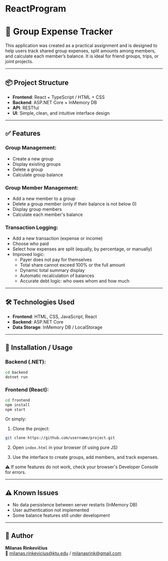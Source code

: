 ﻿# ReactProgram
# 💸 Group Expense Tracker

This application was created as a practical assignment and is designed to help users track shared group expenses, 
split amounts among members, and calculate each member’s balance. It is ideal for friend groups, trips, or joint projects.

---

## 📦 Project Structure

- **Frontend**: React + TypeScript / HTML + CSS
- **Backend**: ASP.NET Core + InMemory DB
- **API**: RESTful
- **UI**: Simple, clean, and intuitive interface design

---

## ✅ Features

### **Group Management**:
- Create a new group
- Display existing groups
- Delete a group
- Calculate group balance

### **Group Member Management**:
- Add a new member to a group
- Delete a group member (only if their balance is not below 0)
- Display group members
- Calculate each member's balance

### **Transaction Logging**:
- Add a new transaction (expense or income)
- Choose who paid
- Select how expenses are split (equally, by percentage, or manually)
- Improved logic:
  - Payer does not pay for themselves
  - Total share cannot exceed 100% or the full amount
  - Dynamic total summary display
  - Automatic recalculation of balances
  - Accurate debt logic: who owes whom and how much

---

## 🛠️ Technologies Used

- **Frontend**: HTML, CSS, JavaScript, React
- **Backend**: ASP.NET Core
- **Data Storage**: InMemory DB / LocalStorage

---

## 🚀 Installation / Usage

### Backend (.NET):
```bash
cd backend
dotnet run
```

### Frontend (React):
```bash
cd frontend
npm install
npm start
```

Or simply:
1. Clone the project:
```bash
git clone https://github.com/username/project.git
```

2. Open `index.html` in your browser (if using pure JS)

3. Use the interface to create groups, add members, and track expenses.

⚠️ If some features do not work, check your browser's Developer Console for errors.

---

## ⚠️ Known Issues

- No data persistence between server restarts (InMemory DB)
- User authentication not implemented
- Some balance features still under development

---

## 👤 Author

**Milanas Rinkevičius**  
📧 milanas.rinkevicius@ktu.edu / milanasrink@gmail.com

